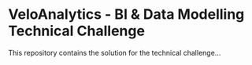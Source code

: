 # VeloAnalytics - BI & Data Modelling Technical Challenge

This repository contains the solution for the technical challenge...

